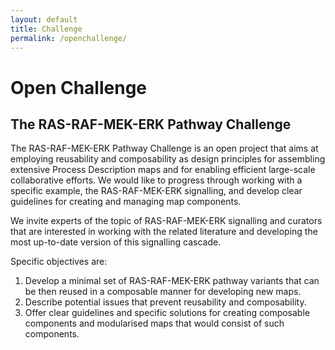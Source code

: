```yaml
---
layout: default
title: Challenge
permalink: /openchallenge/
---
```


# Open Challenge
## The RAS-RAF-MEK-ERK Pathway Challenge

The RAS-RAF-MEK-ERK Pathway Challenge is an open project that aims at employing reusability and composability as design principles for assembling extensive Process Description maps and for enabling efficient large-scale collaborative efforts. We would like to progress through working with a specific example, the RAS-RAF-MEK-ERK signalling, and develop clear guidelines for creating and managing map components.  

We invite experts of the topic of RAS-RAF-MEK-ERK signalling and curators that are interested in working with the related literature and developing the most up-to-date version of this signalling cascade.  

Specific objectives are:  
1. Develop a minimal set of RAS-RAF-MEK-ERK pathway variants that can be then reused in a composable manner for developing new maps.  
1. Describe potential issues that prevent reusability and composability.  
1. Offer clear guidelines and specific solutions for creating composable components and modularised maps that would consist of such components.  
